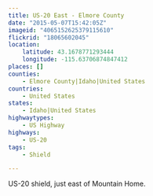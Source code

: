 ```yaml
---
title: US-20 East - Elmore County
date: "2015-05-07T15:42:05Z"
imageid: "4065152625379115610"
flickrid: "18065602045"
location:
    latitude: 43.1678771293444
    longitude: -115.63706874847412
places: []
counties:
    - Elmore County|Idaho|United States
countries:
    - United States
states:
    - Idaho|United States
highwaytypes:
    - US Highway
highways:
    - US-20
tags:
    - Shield

---
```

US-20 shield, just east of Mountain Home.